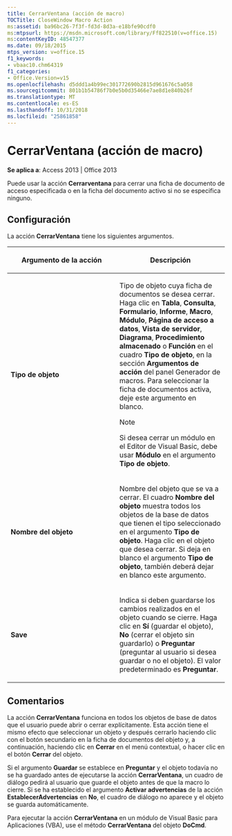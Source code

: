 ```yaml
---
title: CerrarVentana (acción de macro)
TOCTitle: CloseWindow Macro Action
ms:assetid: ba96bc26-7f3f-fd3d-8d3a-e18bfe90cdf0
ms:mtpsurl: https://msdn.microsoft.com/library/Ff822510(v=office.15)
ms:contentKeyID: 48547377
ms.date: 09/18/2015
mtps_version: v=office.15
f1_keywords:
- vbaac10.chm64319
f1_categories:
- Office.Version=v15
ms.openlocfilehash: d5ddd1a4b99ec301772690b2815d961676c5a058
ms.sourcegitcommit: 801b1b54786f7b0e5b0d35466e7ae8d1e840b26f
ms.translationtype: MT
ms.contentlocale: es-ES
ms.lasthandoff: 10/31/2018
ms.locfileid: "25861858"
---
```

# <a name="closewindow-macro-action"></a>CerrarVentana (acción de macro)


**Se aplica a**: Access 2013 | Office 2013

Puede usar la acción **Cerrarventana** para cerrar una ficha de documento de acceso especificada o en la ficha del documento activo si no se especifica ninguno.

## <a name="setting"></a>Configuración

La acción **CerrarVentana** tiene los siguientes argumentos.

<table>
<colgroup>
<col style="width: 50%" />
<col style="width: 50%" />
</colgroup>
<thead>
<tr class="header">
<th><p>Argumento de la acción</p></th>
<th><p>Descripción</p></th>
</tr>
</thead>
<tbody>
<tr class="odd">
<td><p><strong>Tipo de objeto</strong></p></td>
<td><p>Tipo de objeto cuya ficha de documentos se desea cerrar. Haga clic en <strong>Tabla</strong>, <strong>Consulta</strong>, <strong>Formulario</strong>, <strong>Informe</strong>, <strong>Macro</strong>, <strong>Módulo</strong>, <strong>Página de acceso a datos</strong>, <strong>Vista de servidor</strong>, <strong>Diagrama</strong>, <strong>Procedimiento almacenado</strong> o <strong>Función</strong> en el cuadro <strong>Tipo de objeto</strong>, en la sección <strong>Argumentos de acción</strong> del panel Generador de macros. Para seleccionar la ficha de documentos activa, deje este argumento en blanco. 

</p>

> [!NOTE]
> Si desea cerrar un módulo en el Editor de Visual Basic, debe usar **Módulo** en el argumento **Tipo de objeto**.


<p></p></td>
</tr>
<tr class="even">
<td><p><strong>Nombre del objeto</strong></p></td>
<td><p>Nombre del objeto que se va a cerrar. El cuadro <strong>Nombre del objeto</strong> muestra todos los objetos de la base de datos que tienen el tipo seleccionado en el argumento <strong>Tipo de objeto</strong>. Haga clic en el objeto que desea cerrar. Si deja en blanco el argumento <strong>Tipo de objeto</strong>, también deberá dejar en blanco este argumento.</p></td>
</tr>
<tr class="odd">
<td><p><strong>Save</strong></p></td>
<td><p>Indica si deben guardarse los cambios realizados en el objeto cuando se cierre. Haga clic en <strong>Sí</strong> (guardar el objeto), <strong>No</strong> (cerrar el objeto sin guardarlo) o <strong>Preguntar</strong> (preguntar al usuario si desea guardar o no el objeto). El valor predeterminado es <strong>Preguntar</strong>.</p></td>
</tr>
</tbody>
</table>


## <a name="remarks"></a>Comentarios

La acción **CerrarVentana** funciona en todos los objetos de base de datos que el usuario puede abrir o cerrar explícitamente. Esta acción tiene el mismo efecto que seleccionar un objeto y después cerrarlo haciendo clic con el botón secundario en la ficha de documentos del objeto y, a continuación, haciendo clic en **Cerrar** en el menú contextual, o hacer clic en el botón **Cerrar** del objeto.

Si el argumento **Guardar** se establece en **Preguntar** y el objeto todavía no se ha guardado antes de ejecutarse la acción **CerrarVentana**, un cuadro de diálogo pedirá al usuario que guarde el objeto antes de que la macro lo cierre. Si se ha establecido el argumento **Activar advertencias** de la acción **EstablecerAdvertencias** en **No**, el cuadro de diálogo no aparece y el objeto se guarda automáticamente.

Para ejecutar la acción **CerrarVentana** en un módulo de Visual Basic para Aplicaciones (VBA), use el método **CerrarVentana** del objeto **DoCmd**.

